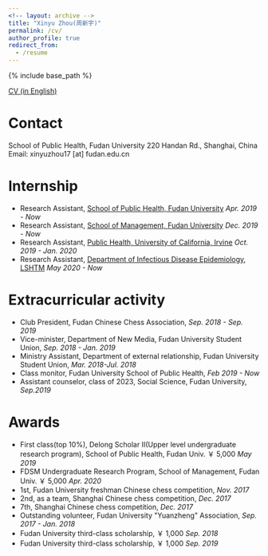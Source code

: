 ```yaml
---
<!-- layout: archive -->
title: "Xinyu Zhou(周新宇)"
permalink: /cv/
author_profile: true
redirect_from:
  - /resume
---
```


{% include base_path %}

[CV (in English)](chrome-extension://cdonnmffkdaoajfknoeeecmchibpmkmg/assets/pdf/web/viewer.html?file=https%3A%2F%2Fraw.githubusercontent.com%2Fxinyuuzhou%2Fxinyuuzhou.github.io%2Fmaster%2F_data%2Fxz_biosketch20200108.pdf)

<!-- <embed src="https://cv-xinyuzhou.github.io/files/CV_Xinyu_Zhou.pdf" width="650" height="1800" type='application/pdf'> -->

# Contact
School of Public Health, Fudan University
220 Handan Rd., Shanghai, China
Email: xinyuzhou17 [at] fudan.edu.cn

# Internship
* Research Assistant, [School of Public Health, Fudan University](http://sph.fudan.edu.cn/) *Apr. 2019 - Now* <br>
* Research Assistant, [School of Management, Fudan University](https://www.fdsm.fudan.edu.cn/en/) *Dec. 2019 - Now* <br>
* Research Assistant, [Public Health, University of California, Irvine](http://publichealth.uci.edu/ph/_home/) *Oct. 2019 - Jan. 2020* <br>
* Research Assistant, [Department of Infectious Disease Epidemiology, LSHTM](https://www.lshtm.ac.uk/research/faculties/eph/ide) *May 2020 - Now* <br>

# Extracurricular activity
* Club President, Fudan Chinese Chess Association, *Sep. 2018 - Sep. 2019*
* Vice-minister, Department of New Media, Fudan University Student Union, *Sep. 2018 - Jan. 2019*
* Ministry Assistant, Department of external relationship, Fudan University Student Union, *Mar. 2018-Jul. 2018*
* Class monitor, Fudan University School of Public Health, *Feb 2019 - Now*
* Assistant counselor, class of 2023, Social Science, Fudan University, *Sep.2019*

# Awards
* First class(top 10%), Delong Scholar II(Upper level undergraduate research program), School of Public Health, Fudan Univ. ￥ 5,000 *May 2019*
* FDSM Undergraduate Research Program, School of Management, Fudan Univ. ￥ 5,000 *Apr. 2020*
* 1st, Fudan University freshman Chinese chess competition, *Nov. 2017*
* 2nd, as a team, Shanghai Chinese chess competition, *Dec. 2017*
* 7th, Shanghai Chinese chess competition, *Dec. 2017*
* Outstanding volunteer, Fudan University "Yuanzheng" Association, *Sep. 2017 - Jan. 2018*
* Fudan University third-class scholarship, ￥ 1,000 *Sep. 2018*
* Fudan University third-class scholarship, ￥ 1,000 *Sep. 2019*
